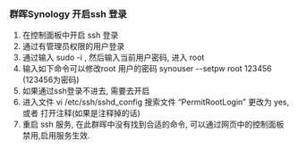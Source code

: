 ### 群晖Synology 开启ssh 登录

1. 在控制面板中开启 ssh 登录
2. 通过有管理员权限的用户登录
3. 通过输入 sudo -i , 然后输入当前用户密码, 进入 root
4. 输入如下命令可以修改root 用户的密码 synouser --setpw root 123456 (123456为密码)
5. 如果通过ssh登录不进去, 需要去开启
6. 进入文件 vi /etc/ssh/sshd_config 搜索文件 “PermitRootLogin” 更改为 yes, 或者 打开注释(如果是注释掉的话)
7. 重启 ssh 服务, 在此群晖中没有找到合适的命令, 可以通过网页中的控制面板禁用,启用服务生效.

